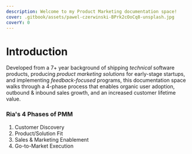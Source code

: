 ```yaml
---
description: Welcome to my Product Marketing documentation space!
cover: .gitbook/assets/pawel-czerwinski-BPrk2cOoCq8-unsplash.jpg
coverY: 0
---
```


# Introduction

Developed from a 7+ year background of shipping _technical_ software products, producing _product marketing solutions_ for early-stage startups, and implementing _feedback-focused_ programs, this documentation space walks through a 4-phase process that enables organic user adoption, outbound & inbound sales growth, and an increased customer lifetime value.

### Ria's 4 Phases of PMM

1. Customer Discovery
2. Product/Solution Fit
3. Sales & Marketing Enablement
4. Go-to-Market Execution
